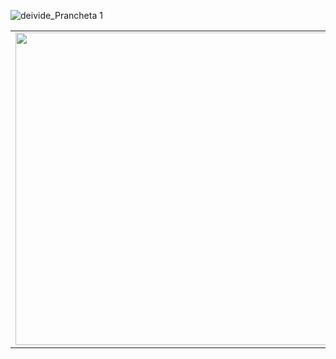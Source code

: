 ![deivide_Prancheta 1](https://user-images.githubusercontent.com/79219267/187233745-15db2ad7-554b-49a7-a1a1-62f551662a84.jpg)

<table>
<tbody>
<tr>
<td style="width: 500px;">
    <img class="img"  width="500px" src="https://github-readme-stats.vercel.app/api/top-langs/?username=deividepaulino1&theme=synthwave" />
</td>
<td style="width: 500px">
<table style="width: 500px; height: 250px;">
<tbody>
<tr>
<td style="width: 500px;"> 
<img class="img"   src="https://github-readme-stats.vercel.app/api?username=deividepaulino1&show_icons=true&theme=synthwave" /> </td>
</tr>
<tr>
<td style="width: 500px;">
    <img class="img"   src="https://github-readme-stats.vercel.app/api/wakatime?username=deividepaulino&theme=synthwave" /> 
</td>
</tr>
</tbody>
</table>
</td>
</tr>
</tbody>
</table>

